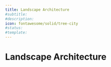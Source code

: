 ```yaml
---
title: Landscape Architecture
#subtitle: 
#description: 
icon: fontawesome/solid/tree-city
#status:
#template: 
---
```


# Landscape Architecture
